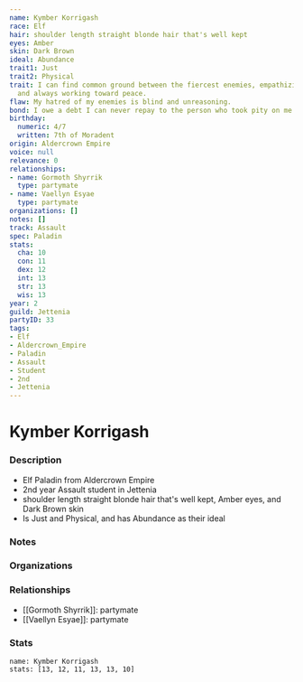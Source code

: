 ```yaml
---
name: Kymber Korrigash
race: Elf
hair: shoulder length straight blonde hair that's well kept
eyes: Amber
skin: Dark Brown
ideal: Abundance
trait1: Just
trait2: Physical
trait: I can find common ground between the fiercest enemies, empathizing with them
  and always working toward peace.
flaw: My hatred of my enemies is blind and unreasoning.
bond: I owe a debt I can never repay to the person who took pity on me.
birthday:
  numeric: 4/7
  written: 7th of Moradent
origin: Aldercrown Empire
voice: null
relevance: 0
relationships:
- name: Gormoth Shyrrik
  type: partymate
- name: Vaellyn Esyae
  type: partymate
organizations: []
notes: []
track: Assault
spec: Paladin
stats:
  cha: 10
  con: 11
  dex: 12
  int: 13
  str: 13
  wis: 13
year: 2
guild: Jettenia
partyID: 33
tags:
- Elf
- Aldercrown_Empire
- Paladin
- Assault
- Student
- 2nd
- Jettenia
---
```

# Kymber Korrigash
### Description
- Elf Paladin from Aldercrown Empire
- 2nd year Assault student in Jettenia
- shoulder length straight blonde hair that's well kept, Amber eyes, and Dark Brown skin
- Is Just and Physical, and has Abundance as their ideal

### Notes

### Organizations

### Relationships
- [[Gormoth Shyrrik]]: partymate
- [[Vaellyn Esyae]]: partymate

### Stats
```statblock
name: Kymber Korrigash
stats: [13, 12, 11, 13, 13, 10]
```
